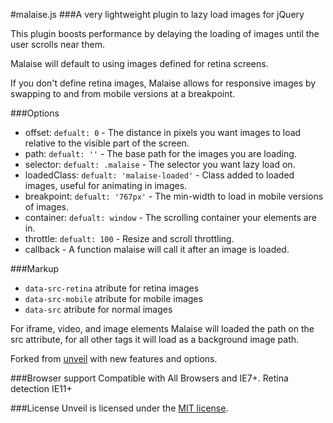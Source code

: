 #malaise.js
###A very lightweight plugin to lazy load images for jQuery

This plugin boosts performance by delaying the loading of images until the user scrolls near them.

Malaise will default to using images defined for retina screens.

If you don't define retina images, Malaise allows for responsive images by swapping to and from mobile versions at a breakpoint.

###Options
* offset: `defualt: 0` - The distance in pixels you want images to load relative to the visible part of the screen.
* path: `defualt: ''` - The base path for the images you are loading.
* selector: `defualt: .malaise` - The selector you want lazy load on.
* loadedClass: `defualt: 'malaise-loaded'` - Class added to loaded images, useful for animating in images.
* breakpoint: `defualt: '767px'` - The min-width to load in mobile versions of images.
* container: `defualt: window` - The scrolling container your elements are in.
* throttle: `defualt: 100` - Resize and scroll throttling.
* callback - A function malaise will call it after an image is loaded.

###Markup
* `data-src-retina` atribute for retina images
* `data-src-mobile` atribute for mobile images
* `data-src` atribute for normal images

For iframe, video, and image elements Malaise will loaded the path on the src attribute, for all other tags it will load as a background image path.

Forked from [unveil](http://luis-almeida.github.com/unveil/) with new features and options.


###Browser support
Compatible with All Browsers and IE7+. Retina detection IE11+


###License
Unveil is licensed under the [MIT license](http://opensource.org/licenses/MIT).
